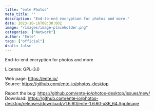 ```yaml
---
title: "ente Photos"
meta_title: ""
description: "End-to-end encryption for photos and more."
date: 2023-10-16T08:30:00Z
image: "/images/image-placeholder.png"
categories: ["Network"]
author: "Ente"
tags: ["official"]
draft: false
---
```


End-to-end encryption for photos and more

License: GPL-3.0

Web page: https://ente.io/  
Source: https://github.com/ente-io/photos-desktop

Report the bug: https://github.com/ente-io/photos-desktop/issues/new/   
Download: https://github.com/ente-io/photos-desktop/releases/download/v1.6.60/ente-1.6.60-x86_64.AppImage

